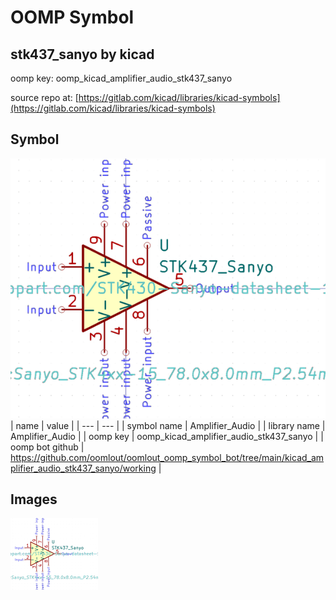 # OOMP Symbol  
## stk437_sanyo  by kicad  
  
oomp key: oomp_kicad_amplifier_audio_stk437_sanyo  
  
source repo at: [https://gitlab.com/kicad/libraries/kicad-symbols](https://gitlab.com/kicad/libraries/kicad-symbols)  
## Symbol  
  
[![working.png](working_600.png)](working.png)  
| name | value | 
| --- | --- | 
| symbol name | Amplifier_Audio | 
| library name | Amplifier_Audio | 
| oomp key | oomp_kicad_amplifier_audio_stk437_sanyo | 
| oomp bot github | https://github.com/oomlout/oomlout_oomp_symbol_bot/tree/main/kicad_amplifier_audio_stk437_sanyo/working | 
## Images  
  
[![working.png](working_140.png)](working.png)  
